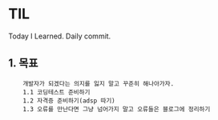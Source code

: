 # TIL
Today I Learned. Daily commit.

## 1. 목표
        개발자가 되겠다는 의지를 잃지 말고 꾸준히 해나아가자.
        1.1 코딩테스트 준비하기
        1.2 자격증 준비하기(adsp 따기)
        1.3 오류를 만난다면 그냥 넘어가지 말고 오류들은 블로그에 정리하기

   

